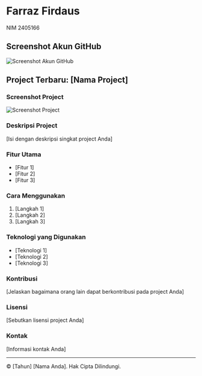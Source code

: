 # Farraz Firdaus
NIM 2405166

## Screenshot Akun GitHub
![Screenshot Akun GitHub](https://previews.dropbox.com/p/thumb/ACZ8HHIzRr4vULtLs10p8UK5FD2rwgvzqSj7I8yXWEuhwNTqQzTghMfX-XY0b2P38_brNaCNa86EpoTR59WOgqnHEgmtZd6KD8J5jMlciPFNRGpT9gd7-EXKzv_HxFzB7QwNpvIwnf3oXg5f0ygnow_24EJ9BwBnpIx_GAq_9c4rnYrOlSqjf7KOFHn7u1AuKhFhufBpBhmi1FCgKRmOf0Jl805RHp847Sc_WKyUbB5VNMvLdvcaiyM2sB9GObCTOGXBjrxtv3qYt4yluT3-nqnvn8hre5ekBdna-L-ywyQNlNF1sFyrOdt5e2S1NB4A3VfC5iY1KEF-UW4VhlEQav75/p.png?is_prewarmed=true)

## Project Terbaru: [Nama Project]

### Screenshot Project
![Screenshot Project](URL_SCREENSHOT_PROJECT)

### Deskripsi Project
[Isi dengan deskripsi singkat project Anda]

### Fitur Utama
- [Fitur 1]
- [Fitur 2]
- [Fitur 3]

### Cara Menggunakan
1. [Langkah 1]
2. [Langkah 2]
3. [Langkah 3]

### Teknologi yang Digunakan
- [Teknologi 1]
- [Teknologi 2]
- [Teknologi 3]

### Kontribusi
[Jelaskan bagaimana orang lain dapat berkontribusi pada project Anda]

### Lisensi
[Sebutkan lisensi project Anda]

### Kontak
[Informasi kontak Anda]

---
© [Tahun] [Nama Anda]. Hak Cipta Dilindungi.

